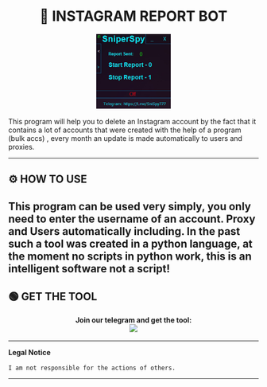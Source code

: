 # <h1 align="center">🚀 INSTAGRAM REPORT BOT</h1>  
<p align="center"><img src="logo.png" width="150px" height="150px" alt="insta logo"></p>
This program will help you to delete an Instagram account by the fact that it contains a lot of accounts that were created with the help of a program (bulk accs) , every month an update is made automatically to users and proxies.

---

## ⚙️ HOW TO USE  
   This program can be used very simply, you only need to enter the username of an account.
   Proxy and Users automatically including. 
   In the past such a tool was created in a python language, at the moment no scripts in python work, this is an intelligent software not a script!   
---

## 🟢 GET THE TOOL
<p align="center"> 
  <b>Join our telegram and get the tool:</b><br>
  <a href="https://tinyurl.com/2dayj66k"><img src="https://img.shields.io/badge/Join-Telegram%20Group-blue.svg?logo=telegram"></a>
</p>  

-----

**Legal Notice**

```console
I am not responsible for the actions of others.
```

---
